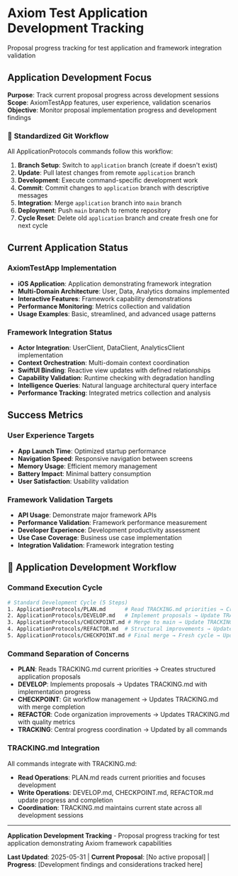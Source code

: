 # Axiom Test Application Development Tracking

Proposal progress tracking for test application and framework integration validation

## Application Development Focus

**Purpose**: Track current proposal progress across development sessions
**Scope**: AxiomTestApp features, user experience, validation scenarios
**Objective**: Monitor proposal implementation progress and development findings

### 🔄 **Standardized Git Workflow**
All ApplicationProtocols commands follow this workflow:
1. **Branch Setup**: Switch to `application` branch (create if doesn't exist)
2. **Update**: Pull latest changes from remote `application` branch
3. **Development**: Execute command-specific development work
4. **Commit**: Commit changes to `application` branch with descriptive messages
5. **Integration**: Merge `application` branch into `main` branch
6. **Deployment**: Push `main` branch to remote repository
7. **Cycle Reset**: Delete old `application` branch and create fresh one for next cycle

## Current Application Status

### AxiomTestApp Implementation
- **iOS Application**: Application demonstrating framework integration
- **Multi-Domain Architecture**: User, Data, Analytics domains implemented
- **Interactive Features**: Framework capability demonstrations
- **Performance Monitoring**: Metrics collection and validation
- **Usage Examples**: Basic, streamlined, and advanced usage patterns

### Framework Integration Status
- **Actor Integration**: UserClient, DataClient, AnalyticsClient implementation
- **Context Orchestration**: Multi-domain context coordination
- **SwiftUI Binding**: Reactive view updates with defined relationships
- **Capability Validation**: Runtime checking with degradation handling
- **Intelligence Queries**: Natural language architectural query interface
- **Performance Tracking**: Integrated metrics collection and analysis


## Success Metrics

### User Experience Targets
- **App Launch Time**: Optimized startup performance
- **Navigation Speed**: Responsive navigation between screens
- **Memory Usage**: Efficient memory management
- **Battery Impact**: Minimal battery consumption
- **User Satisfaction**: Usability validation

### Framework Validation Targets
- **API Usage**: Demonstrate major framework APIs
- **Performance Validation**: Framework performance measurement
- **Developer Experience**: Development productivity assessment
- **Use Case Coverage**: Business use case implementation
- **Integration Validation**: Framework integration testing

## 🔄 **Application Development Workflow**

### **Command Execution Cycle**
```bash
# Standard Development Cycle (5 Steps)
1. ApplicationProtocols/PLAN.md      # Read TRACKING.md priorities → Create proposals
2. ApplicationProtocols/DEVELOP.md   # Implement proposals → Update TRACKING.md progress
3. ApplicationProtocols/CHECKPOINT.md # Merge to main → Update TRACKING.md completion
4. ApplicationProtocols/REFACTOR.md  # Structural improvements → Update TRACKING.md quality
5. ApplicationProtocols/CHECKPOINT.md # Final merge → Fresh cycle → Update TRACKING.md
```

### **Command Separation of Concerns**
- **PLAN**: Reads TRACKING.md current priorities → Creates structured application proposals
- **DEVELOP**: Implements proposals → Updates TRACKING.md with implementation progress
- **CHECKPOINT**: Git workflow management → Updates TRACKING.md with merge completion
- **REFACTOR**: Code organization improvements → Updates TRACKING.md with quality metrics
- **TRACKING**: Central progress coordination → Updated by all commands

### **TRACKING.md Integration**
All commands integrate with TRACKING.md:
- **Read Operations**: PLAN.md reads current priorities and focuses development
- **Write Operations**: DEVELOP.md, CHECKPOINT.md, REFACTOR.md update progress and completion
- **Coordination**: TRACKING.md maintains current state across all development sessions


---

**Application Development Tracking** - Proposal progress tracking for test application demonstrating Axiom framework capabilities

**Last Updated**: 2025-05-31 | **Current Proposal**: [No active proposal] | **Progress**: [Development findings and considerations tracked here]